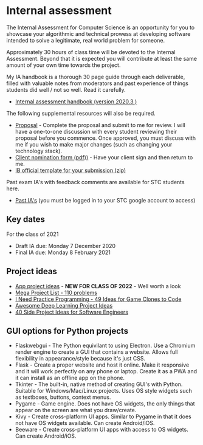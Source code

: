 # Internal assessment

The Internal Assessment for Computer Science is an opportunity for you to showcase your algorithmic and technical prowess at developing software intended to solve a legitimate, real world problem for someone.

Approximately 30 hours of class time will be devoted to the Internal Assessment. Beyond that it is expected you will contribute at least the same amount of your own time towards the project.

My IA handbook is a thorough 30 page guide through each deliverable, filled with valuable notes from moderators and past experience of things students did well / not so well. Read it carefully.

* [Internal assessment handbook (version 2020.3 )](internal-assessment-guide-v2020-3.pdf)

The following supplemental resources will also be required.

* [Proposal](proposal.docx) - Complete the proposal and submit to me for review. I will have a one-to-one discussion with every student reviewing their proposal before you commence. Once approved, you must discuss with me if you wish to make major changes (such as changing your technology stack). 
* [Client nomination form (pdf))](client-nomination-2019.pdf) - Have your client sign and then return to me.
* [IB official template for your submission (zip)](Forms.zip)

Past exam IA's with feedback comments are available for STC students here.

* [Past IA's](https://drive.google.com/drive/folders/1W8hzep6SnjHKay3i_A0lIBhgCrB7ZNs3?usp=sharing) (you must be logged in to your STC google account to access)

## Key dates

For the class of 2021

* Draft IA due: Monday 7 December 2020
* Final IA due: Monday 8 February 2021

## Project ideas

* [App project ideas](https://github.com/florinpop17/app-ideas) - **NEW FOR CLASS OF 2022** - Well worth a look
* [Mega Project List - 110 problems](https://github.com/karan/Projects)
* [I Need Practice Programming - 49 Ideas for Game Clones to Code](http://inventwithpython.com/blog/2012/02/20/i-need-practice-programming-49-ideas-for-game-clones-to-code/)
* [Awesome Deep Learning Project Ideas](https://github.com/NirantK/awesome-project-ideas)
* [40 Side Project Ideas for Software Engineers](https://www.codementor.io/@npostolovski/40-side-project-ideas-for-software-engineers-g8xckyxef)


## GUI options for Python projects

* Flaskwebgui - The Python equivilant to using Electron. Use a Chromium render engine to create a GUI that contains a website. Allows full flexibility in appearance/style because it's just CSS. 
* Flask - Create a proper website and host it online. Make it responsive and it will work perfectly on any phone or laptop. Create it as a PWA and it can install as an offline app on the phone.
* Tkinter - The built-in, native method of creating GUI's with Python. Suitable for Windows/Mac/Linux projects. Uses OS style widgets such as textboxes, buttons, context menus.
* Pygame - Game engine. Does not have OS widgets, the only things that appear on the screen are what you draw/create.
* Kivy - Create cross-platform UI apps. Similar to Pygame in that it does not have OS widgets available. Can create Android/iOS.
* Beeware - Create cross-platform UI apps with access to OS widgets. Can create Android/iOS.
